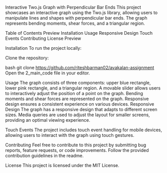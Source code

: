 Interactive Two.js Graph with Perpendicular Bar Ends
This project showcases an interactive graph using the Two.js library, allowing users to manipulate lines and shapes with perpendicular bar ends. The graph represents bending moments, shear forces, and a triangular region.

Table of Contents
Preview
Installation
Usage
Responsive Design
Touch Events
Contributing
License
Preview

Installation
To run the project locally:

Clone the repository:

bash
git clone  https://github.com/riteshbarman02/avakalan-assignment
Open the 2_main_code file in your editor.

Usage
The graph consists of three components: upper blue rectangle, lower pink rectangle, and a triangular region.
A movable slider allows users to interactively adjust the position of a point on the graph.
Bending moments and shear forces are represented on the graph.
Responsive design ensures a consistent experience on various devices.
Responsive Design
The graph has a responsive design that adapts to different screen sizes. Media queries are used to adjust the layout for smaller screens, providing an optimal viewing experience.

Touch Events
The project includes touch event handling for mobile devices, allowing users to interact with the graph using touch gestures.

Contributing
Feel free to contribute to this project by submitting bug reports, feature requests, or code improvements. Follow the provided contribution guidelines in the readme.

License
This project is licensed under the MIT License.

